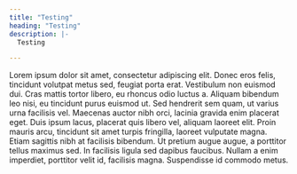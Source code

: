 ```yaml
---
title: "Testing"
heading: "Testing"
description: |-
  Testing

---
```

Lorem ipsum dolor sit amet, consectetur adipiscing elit. Donec eros felis, tincidunt volutpat metus sed, feugiat porta erat. Vestibulum non euismod dui. Cras mattis tortor libero, eu rhoncus odio luctus a. Aliquam bibendum leo nisi, eu tincidunt purus euismod ut. Sed hendrerit sem quam, ut varius urna facilisis vel. Maecenas auctor nibh orci, lacinia gravida enim placerat eget. Duis ipsum lacus, placerat quis libero vel, aliquam laoreet elit. Proin mauris arcu, tincidunt sit amet turpis fringilla, laoreet vulputate magna. Etiam sagittis nibh at facilisis bibendum. Ut pretium augue augue, a porttitor tellus maximus sed. In facilisis ligula sed dapibus faucibus. Nullam a enim imperdiet, porttitor velit id, facilisis magna. Suspendisse id commodo metus.
